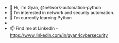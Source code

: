 - 👋 Hi, I’m Gyan, @network-automation-python
- 👀 I’m interested in network and security automation.
- 🌱 I’m currently learning Python
-
- 📫 Find me at LinkedIn - https://www.linkedin.com/in/gyan4cybersecurity

<!---
network-automation-python/network-automation-python is a ✨ special ✨ repository because its `README.md` (this file) appears on your GitHub profile.
You can click the Preview link to take a look at your changes.
--->
